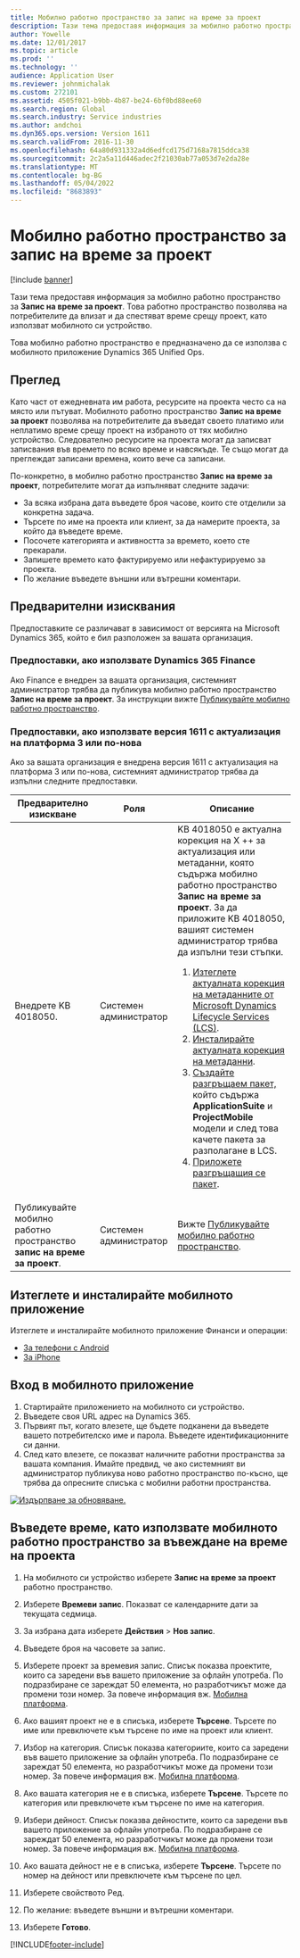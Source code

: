 ```yaml
---
title: Мобилно работно пространство за запис на време за проект
description: Тази тема предоставя информация за мобилно работно пространство за запис на време за проект. Това работно пространство позволява на потребителите да влизат и да спестяват време срещу проект, като използват мобилното си устройство.
author: Yowelle
ms.date: 12/01/2017
ms.topic: article
ms.prod: ''
ms.technology: ''
audience: Application User
ms.reviewer: johnmichalak
ms.custom: 272101
ms.assetid: 4505f021-b9bb-4b87-be24-6bf0bd88ee60
ms.search.region: Global
ms.search.industry: Service industries
ms.author: andchoi
ms.dyn365.ops.version: Version 1611
ms.search.validFrom: 2016-11-30
ms.openlocfilehash: 64a80d931332a4d6edfcd175d7168a7815ddca38
ms.sourcegitcommit: 2c2a5a11d446adec2f21030ab77a053d7e2da28e
ms.translationtype: MT
ms.contentlocale: bg-BG
ms.lasthandoff: 05/04/2022
ms.locfileid: "8683893"
---
```

# <a name="project-time-entry-mobile-workspace"></a>Мобилно работно пространство за запис на време за проект

[!include [banner](../includes/banner.md)]

Тази тема предоставя информация за мобилно работно пространство за **Запис на време за проект**. Това работно пространство позволява на потребителите да влизат и да спестяват време срещу проект, като използват мобилното си устройство.

Това мобилно работно пространство е предназначено да се използва с мобилното приложение Dynamics 365 Unified Ops. 

## <a name="overview"></a>Преглед
Като част от ежедневната им работа, ресурсите на проекта често са на място или пътуват. Мобилното работно пространство **Запис на време за проект** позволява на потребителите да въведат своето платимо или неплатимо време срещу проект на избраното от тях мобилно устройство. Следователно ресурсите на проекта могат да записват записвания във времето по всяко време и навсякъде. Те също могат да преглеждат записани времена, които вече са записани. 

По-конкретно, в мобилно работно пространство **Запис на време за проект**, потребителите могат да изпълняват следните задачи:

-   За всяка избрана дата въведете броя часове, които сте отделили за конкретна задача.
-   Търсете по име на проекта или клиент, за да намерите проекта, за който да въведете време.
-   Посочете категорията и активността за времето, което сте прекарали.
-   Запишете времето като фактурируемо или нефактурируемо за проекта.
-   По желание въведете външни или вътрешни коментари.

## <a name="prerequisites"></a>Предварителни изисквания
Предпоставките се различават в зависимост от версията на Microsoft Dynamics 365, който е бил разположен за вашата организация.

### <a name="prerequisites-if-you-use-dynamics-365-finance"></a>Предпоставки, ако използвате Dynamics 365 Finance
Ако Finance е внедрен за вашата организация, системният администратор трябва да публикува мобилно работно пространство **Запис на време за проект**. За инструкции вижте [Публикувайте мобилно работно пространство](/dynamics365/fin-ops-core/dev-itpro/mobile-apps/publish-mobile-workspace).

### <a name="prerequisites-if-you-use-version-1611-with-platform-update-3-or-later"></a>Предпоставки, ако използвате версия 1611 с актуализация на платформа 3 или по-нова
Ако за вашата организация е внедрена версия 1611 с актуализация на платформа 3 или по-нова, системният администратор трябва да изпълни следните предпоставки. 

<table>
<thead>
<tr class="header">
<th>Предварително изискване</th>
<th>Роля</th>
<th>Описание</th>
</tr>
</thead>
<tbody>
<tr class="odd">

<td>Внедрете KB 4018050.</td>
<td>Системен администратор</td>
<td>KB 4018050 е актуална корекция на X ++ за актуализация или метаданни, която съдържа мобилно работно пространство <strong>Запис на време за проект</strong>. За да приложите KB 4018050, вашият системен администратор трябва да изпълни тези стъпки.
<ol>
<li><a href="/dynamics365/fin-ops-core/dev-itpro/migration-upgrade/download-hotfix-lcs">Изтеглете актуалната корекция на метаданните от Microsoft Dynamics Lifecycle Services (LCS)</a>.</li>
<li><a href="/dynamics365/fin-ops-core/dev-itpro/migration-upgrade/install-metadata-hotfix-package">Инсталирайте актуалната корекция на метаданни</a>.</li>
<li><a href="/dynamics365/fin-ops-core/dev-itpro/deployment/create-apply-deployable-package">Създайте разгръщаем пакет,</a> който съдържа <strong>ApplicationSuite</strong> и <strong>ProjectMobile</strong> модели и след това качете пакета за разполагане в LCS.</li>
<li><a href="/dynamics365/fin-ops-core/dev-itpro/deployment/apply-deployable-package-system">Приложете разгръщащия се пакет</a>.</li>

</ol></td>
</tr>
<tr class="even">
<td>Публикувайте мобилно работно пространство <strong>запис на време за проект</strong>.</td>
<td>Системен администратор</td>
<td>Вижте <a href="/dynamics365/fin-ops-core/dev-itpro/mobile-apps/publish-mobile-workspace">Публикувайте мобилно работно пространство</a>.</td>
</tr>
</tbody>
</table>

## <a name="download-and-install-the-mobile-app"></a>Изтеглете и инсталирайте мобилното приложение

Изтеглете и инсталирайте мобилното приложение Финанси и операции:

-   [За телефони с Android](https://go.microsoft.com/fwlink/?linkid=850662)
-   [За iPhone](https://go.microsoft.com/fwlink/?linkid=850663)

## <a name="sign-in-to-the-mobile-app"></a>Вход в мобилното приложение
1.  Стартирайте приложението на мобилното си устройство.
2.  Въведете своя URL адрес на Dynamics 365.
3.  Първият път, когато влезете, ще бъдете подканени да въведете вашето потребителско име и парола. Въведете идентификационните си данни.
4.  След като влезете, се показват наличните работни пространства за вашата компания. Имайте предвид, че ако системният ви администратор публикува ново работно пространство по-късно, ще трябва да опресните списъка с мобилни работни пространства.

[![Издърпване за обновяване.](./media/pull-to-refresh-list-of-workspaces-183x300.png)](./media/pull-to-refresh-list-of-workspaces.png)

## <a name="enter-time-by-using-the-project-time-entry-mobile-workspace"></a>Въведете време, като използвате мобилното работно пространство за въвеждане на време на проекта
1.  На мобилното си устройство изберете **Запис на време за проект** работно пространство.
2.  Изберете **Времеви запис**. Показват се календарните дати за текущата седмица.
3.  За избрана дата изберете **Действия** &gt; **Нов запис**.
4.  Въведете броя на часовете за запис.
5.  Изберете проект за времевия запис. Списък показва проектите, които са заредени във вашето приложение за офлайн употреба. По подразбиране се зареждат 50 елемента, но разработчикът може да промени този номер. За повече информация вж. [Мобилна платформа](/dynamics365/fin-ops-core/dev-itpro/mobile-apps/mobile-app-home-page).
6.  Ако вашият проект не е в списъка, изберете **Търсене**. Търсете по име или превключете към търсене по име на проект или клиент.
7.  Избор на категория. Списък показва категориите, които са заредени във вашето приложение за офлайн употреба. По подразбиране се зареждат 50 елемента, но разработчикът може да промени този номер. За повече информация вж. [Мобилна платформа](/dynamics365/fin-ops-core/dev-itpro/mobile-apps/mobile-app-home-page).
8.  Ако вашата категория не е в списъка, изберете **Търсене**. Търсете по категория или превключете към търсене по име на категория.
9.  Избери дейност. Списък показва дейностите, които са заредени във вашето приложение за офлайн употреба. По подразбиране се зареждат 50 елемента, но разработчикът може да промени този номер. За повече информация вж. [Мобилна платформа](/dynamics365/fin-ops-core/dev-itpro/mobile-apps/mobile-app-home-page).
10. Ако вашата дейност не е в списъка, изберете **Търсене**. Търсете по номер на дейност или превключете към търсене по цел.

11. Изберете свойството Ред.
12. По желание: въведете външни и вътрешни коментари.
13. Изберете **Готово**.


[!INCLUDE[footer-include](../includes/footer-banner.md)]